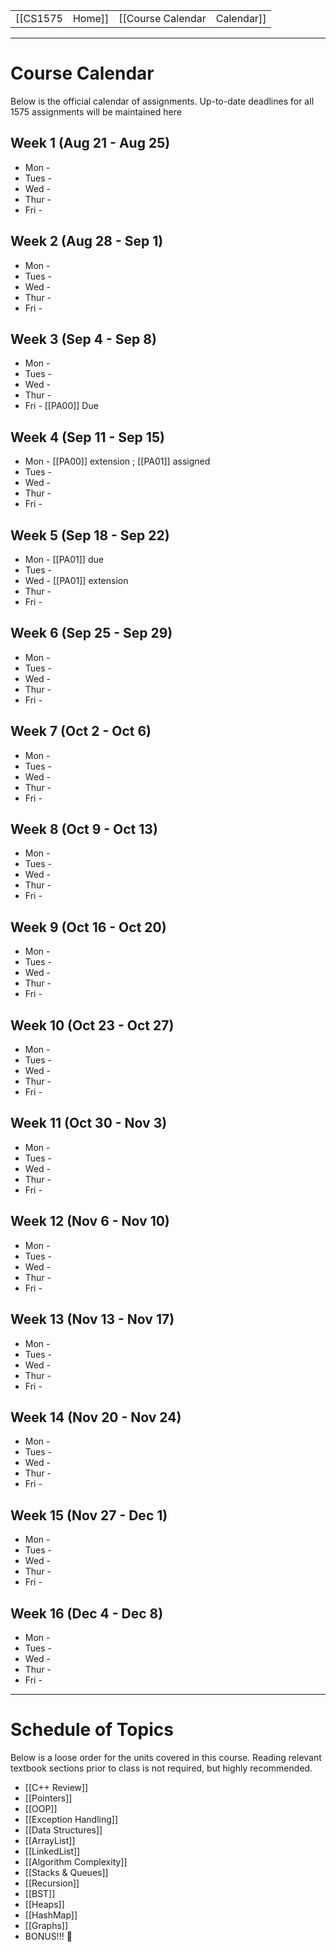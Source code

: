 
|  |  |  |  |
|----------|----------|----------|----------|
| [[CS1575|Home]] | [[Course Calendar|Calendar]] | [[Syllabus]] | [[Lecture Notes]] |

---


# Course Calendar

Below is the official calendar of assignments. Up-to-date deadlines for all 1575 assignments will be maintained here

## Week 1 (Aug 21 - Aug 25)
* Mon - 
* Tues -
* Wed -
* Thur - 
* Fri -

## Week 2 (Aug 28 - Sep 1)
* Mon -
* Tues - 
* Wed -
* Thur - 
* Fri - 

## Week 3 (Sep 4 - Sep 8)
* Mon -
* Tues - 
* Wed -
* Thur - 
* Fri - [[PA00]] Due

## Week 4 (Sep 11 - Sep 15)
* Mon - [[PA00]] extension ; [[PA01]] assigned
* Tues - 
* Wed -
* Thur - 
* Fri - 

## Week 5 (Sep 18 - Sep 22)
* Mon - [[PA01]] due
* Tues - 
* Wed - [[PA01]] extension
* Thur - 
* Fri - 

## Week 6 (Sep 25 - Sep 29)
* Mon -
* Tues - 
* Wed -
* Thur - 
* Fri - 

## Week 7 (Oct 2 - Oct 6)
* Mon -
* Tues - 
* Wed -
* Thur - 
* Fri - 

## Week 8 (Oct 9 - Oct 13)
* Mon -
* Tues - 
* Wed -
* Thur - 
* Fri - 

## Week 9 (Oct 16 - Oct 20)
* Mon -
* Tues - 
* Wed -
* Thur - 
* Fri - 

## Week 10 (Oct 23 - Oct 27)
* Mon -
* Tues - 
* Wed -
* Thur - 
* Fri - 

## Week 11 (Oct 30 - Nov 3)
* Mon -
* Tues - 
* Wed -
* Thur - 
* Fri -
  
## Week 12 (Nov 6 - Nov 10)
* Mon -
* Tues - 
* Wed -
* Thur - 
* Fri - 

## Week 13 (Nov 13 - Nov 17)
* Mon -
* Tues - 
* Wed -
* Thur - 
* Fri - 

## Week 14 (Nov 20 - Nov 24)
* Mon -
* Tues - 
* Wed -
* Thur - 
* Fri - 

## Week 15 (Nov 27 - Dec 1)
* Mon -
* Tues - 
* Wed -
* Thur - 
* Fri - 

## Week 16 (Dec 4 - Dec 8)
* Mon -
* Tues - 
* Wed -
* Thur - 
* Fri - 

---
# Schedule of Topics

Below is a loose order for the units covered in this course. Reading relevant textbook sections prior to class is not required, but highly recommended.

* [[C++ Review]]
* [[Pointers]]
* [[OOP]]
* [[Exception Handling]]
* [[Data Structures]]
* [[ArrayList]]
* [[LinkedList]]
* [[Algorithm Complexity]]
* [[Stacks & Queues]]
* [[Recursion]]
* [[BST]]
* [[Heaps]]
* [[HashMap]]
* [[Graphs]]
* BONUS!!! 🤑



